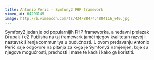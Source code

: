 ```yaml
---
title: Antonio Perić - Symfony2 PHP framework
vimeo_id: 64293149
image: http://b.vimeocdn.com/ts/434/884/434884116_640.jpg
---
```


Symfony2 jedan je od popularnijih PHP frameworka, a nedavni prelazak Drupala i
eZ Publisha na taj framework jamči njegov kvalitetan razvoj i nastavak širenja
communitya u budućnosti. U ovom predavanju Antonio Perić daje odgovore na
pitanja za koga je Symfony2 namjenjen, koje su njegove mogućnosti, prednosti i
mane te kada i kako ga koristiti.
